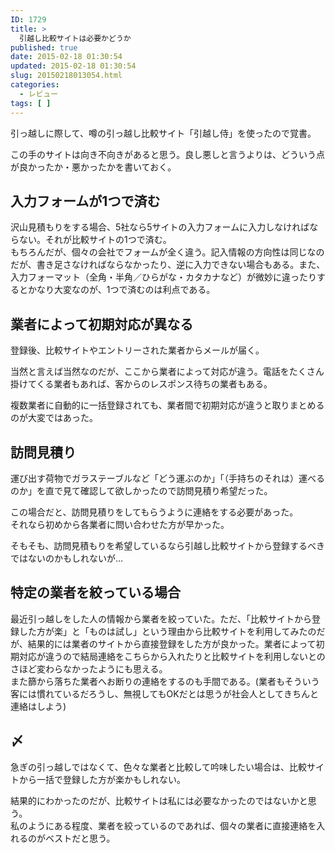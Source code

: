 ```yaml
---
ID: 1729
title: >
  引越し比較サイトは必要かどうか
published: true
date: 2015-02-18 01:30:54
updated: 2015-02-18 01:30:54
slug: 20150218013054.html
categories:
  - レビュー
tags: [ ]
---
```

<p>引っ越しに際して、噂の引っ越し比較サイト「引越し侍」を使ったので覚書。</p>
<!--more-->
<p>この手のサイトは向き不向きがあると思う。良し悪しと言うよりは、どういう点が良かったか・悪かったかを書いておく。</p>

<h2>入力フォームが1つで済む</h2>
<p>沢山見積もりをする場合、5社なら5サイトの入力フォームに入力しなければならない。それが比較サイトの1つで済む。 <br>
もちろんだが、個々の会社でフォームが全く違う。記入情報の方向性は同じなのだが、書き足さなければならなかったり、逆に入力できない場合もある。また、入力フォーマット（全角・半角／ひらがな・カタカナなど）が微妙に違ったりするとかなり大変なのが、1つで済むのは利点である。</p>


<h2>業者によって初期対応が異なる</h2>
<p>登録後、比較サイトやエントリーされた業者からメールが届く。</p>

<p>当然と言えば当然なのだが、ここから業者によって対応が違う。電話をたくさん掛けてくる業者もあれば、客からのレスポンス待ちの業者もある。</p>

<p>複数業者に自動的に一括登録されても、業者間で初期対応が違うと取りまとめるのが大変ではあった。</p>

<h2>訪問見積り</h2>
<p>運び出す荷物でガラステーブルなど「どう運ぶのか」「<span class="text-muted">（手持ちのそれは）</span>運べるのか」を直で見て確認して欲しかったので訪問見積り希望だった。</p>

<p>この場合だと、訪問見積りをしてもらうように連絡をする必要があった。 <br>
それなら初めから各業者に問い合わせた方が早かった。</p>

<p>そもそも、訪問見積もりを希望しているなら引越し比較サイトから登録するべきではないのかもしれないが…</p>


<h2>特定の業者を絞っている場合</h2>
<p>最近引っ越しをした人の情報から業者を絞っていた。ただ、「比較サイトから登録した方が楽」と「ものは試し」という理由から比較サイトを利用してみたのだが、結果的には業者のサイトから直接登録をした方が良かった。業者によって初期対応が違うので結局連絡をこちらから入れたりと比較サイトを利用しないとのさほど変わらなかったようにも思える。 <br>
また篩から落ちた業者へお断りの連絡をするのも手間である。(業者もそういう客には慣れているだろうし、無視してもOKだとは思うが社会人としてきちんと連絡はしよう)</p>

<h2>〆</h2>
<p>急ぎの引っ越しではなくて、色々な業者と比較して吟味したい場合は、比較サイトから一括で登録した方が楽かもしれない。</p>

<p>結果的にわかったのだが、比較サイトは私には必要なかったのではないかと思う。 <br>
私のようにある程度、業者を絞っているのであれば、個々の業者に直接連絡を入れるのがベストだと思う。</p>